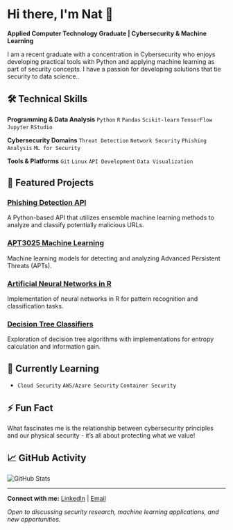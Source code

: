 # Hi there, I'm Nat 👋

**Applied Computer Technology Graduate | Cybersecurity & Machine Learning**

I am a recent graduate with a concentration in Cybersecurity who enjoys developing practical tools with Python and applying machine learning as part of security concepts. I have a passion for developing solutions that tie security to data science..

## 🛠️ Technical Skills

**Programming & Data Analysis**
`Python` `R` `Pandas` `Scikit-learn` `TensorFlow` `Jupyter` `RStudio`

**Cybersecurity Domains**
`Threat Detection` `Network Security` `Phishing Analysis` `ML for Security`

**Tools & Platforms**
`Git` `Linux` `API Development` `Data Visualization`

## 🔬 Featured Projects

### [Phishing Detection API](https://github.com/natadh/Phishing_detector_api)
A Python-based API that utilizes ensemble machine learning methods to analyze and classify potentially malicious URLs.

### [APT3025 Machine Learning](https://github.com/natadh/APT3025-MachineLearning-)
Machine learning models for detecting and analyzing Advanced Persistent Threats (APTs).

### [Artificial Neural Networks in R](https://github.com/natadh/ANN-in-R)
Implementation of neural networks in R for pattern recognition and classification tasks.

### [Decision Tree Classifiers](https://github.com/natadh/Decision_Trees)
Exploration of decision tree algorithms with implementations for entropy calculation and information gain.

## 🌱 Currently Learning
- `Cloud Security` `AWS/Azure Security` `Container Security`

## ⚡ Fun Fact
What fascinates me is the relationship between cybersecurity principles and our physical security - it’s all about protecting what we value!

## 📈 GitHub Activity

![GitHub Stats](https://github-readme-stats.vercel.app/api?username=natadh&show_icons=true&hide_border=true&theme=default)

---

**Connect with me:** [LinkedIn](https://www.linkedin.com/in/natalie-adhiambo-290789334) | [Email](mailto:talieadhiambo@gmail.com)

*Open to discussing security research, machine learning applications, and new opportunities.*
